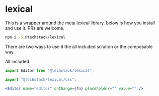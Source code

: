 # lexical

This is a wrapper around the meta lexical library. below is how you install and use it. PRs are welcome.

```bash
npm i -S @techstack/lexical
```

There are two ways to use it the all included solution or the composable way.

All included

```jsx
import Editor from "@techstack/lexical";

import "@techstack/lexical/css";

<Editor name="editor" onChange={fn} placeholder="" value="" />
